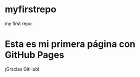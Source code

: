 # myfirstrepo
my first repo
<html>
<h1> Esta es mi primera página con GitHub Pages </h1>
<p>¡Gracias GitHub!</p>
</html>
